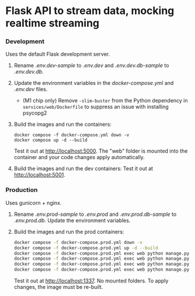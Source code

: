 # Flask API to stream data, mocking realtime streaming

### Development

Uses the default Flask development server.

1. Rename *.env.dev-sample* to *.env.dev* and *.env.dev.db-sample* to *.env.dev.db*.
2. Update the environment variables in the *docker-compose.yml* and *.env.dev* files.
    - (M1 chip only) Remove `-slim-buster` from the Python dependency in `services/web/Dockerfile` to suppress an issue with installing psycopg2
3. Build the images and run the containers:

    ```   
    docker compose -f docker-compose.yml down -v
    docker compose up -d --build
    ```

    Test it out at [http://localhost:5000](http://localhost:5000). The "web" folder is mounted into the container and your code changes apply automatically.

4. Build the images and run the dev containers:
    Test it out at [http://localhost:5001](http://localhost:5001). 

    
### Production

Uses gunicorn + nginx.

1. Rename *.env.prod-sample* to *.env.prod* and *.env.prod.db-sample* to *.env.prod.db*. Update the environment variables.
2. Build the images and run the prod containers:

    ```sh
    docker compose -f docker-compose.prod.yml down -v 
    docker compose -f docker-compose.prod.yml up -d --build
    docker compose -f docker-compose.prod.yml exec web python manage.py create_db   
    docker compose -f docker-compose.prod.yml exec web python manage.py seed_db 
    docker compose -f docker-compose.prod.yml exec web python manage.py seed_db_route
    docker compose -f docker-compose.prod.yml exec web python manage.py seed_db_runners
    ```
    Test it out at [http://localhost:1337](http://localhost:1337). No mounted folders. To apply changes, the image must be re-built.

